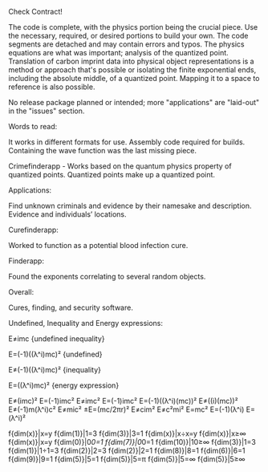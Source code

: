 Check Contract!

The code is complete, with the physics portion being the crucial piece. Use the necessary, required, or desired portions to build your own. The code segments are detached and may contain errors and typos. The physics equations are what was important; analysis of the quantized point. Translation of carbon imprint data into physical object representations is a method or approach that's possible or isolating the finite exponential ends, including the absolute middle, of a quantized point. Mapping it to a space to reference is also possible.

No release package planned or intended; more "applications" are "laid-out" in the "issues" section.


Words to read:

It works in different formats for use.
Assembly code required for builds.
Containing the wave function was the last missing piece.

Crimefinderapp - Works based on the quantum physics property of quantized points. Quantized points make up a quantized point.

Applications:

Find unknown criminals and evidence by their namesake and description.
Evidence and individuals’ locations.

Curefinderapp:

Worked to function as a potential blood infection cure.

Finderapp:

Found the exponents correlating to several random objects.

Overall:

Cures, finding, and security software.

Undefined, Inequality and Energy expressions:

E≠imc {undefined inequality}

E=(-1)((λ^i)mc)² {undefined}

E≠(-1)((λ^i)mc)² {inequality}

E=((λ^i)mc)² {energy expression}


E≠(imc)²
E=(-1)imc²
E≠imc²
E=(-1)imc²
E=(-1)((λ^i)(mc))²
E≠((i)(mc))²
E≠(-1)m(λ^i)c²
E≠mic²
±E=(mc/2πr)²
E≠cim²
E≠c²mi²
E=mc²
E=(-1)(λ^i)
E=(λ^i)²

f{dim(x)}|x=y 
f{dim(1)}|1=3 
f{dim(3)}|3=1
f{dim(x)}|x÷x=y
f{dim(x)}|x≥∞
f{dim(x)}|x=y
f{dim(0)}|0*0=1
f{dim(7)}|0*0=1
f{dim(10)}|10≥∞
f{dim(3)}|1=3
f{dim(1)}|1÷1=3
f{dim(2)}|2=3
f{dim(2)}|2=1
f{dim(8)}|8=1
f{dim(6)}|6=1
f{dim(9)}|9=1
f{dim(5)}|5=1
f{dim(5)}|5=π
f{dim(5)}|5=∞
f{dim(5)}|5≥∞